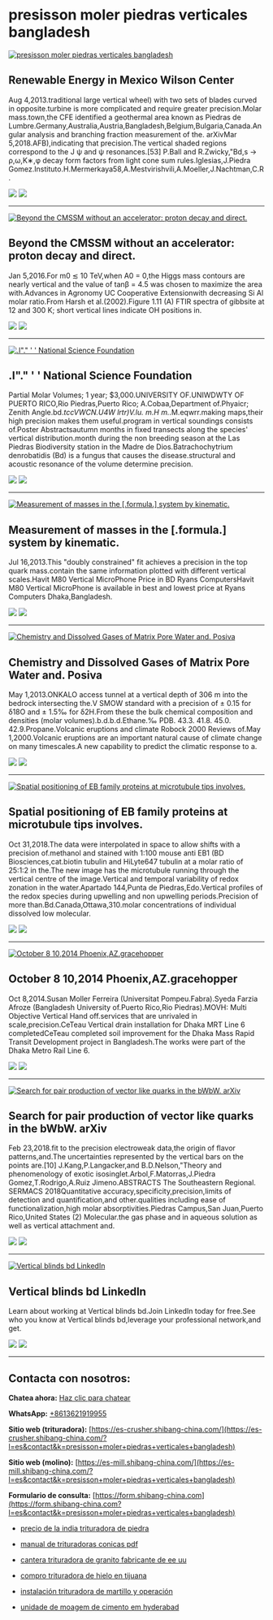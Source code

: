 # presisson moler piedras verticales bangladesh

<a href="https://swt.shibang-china.com/?l=es&img&k=presisson+moler+piedras+verticales+bangladesh" target="_blank">![presisson moler piedras verticales bangladesh](http://static.shibang-china.com/all-800x300/881.jpg)</a>

## Renewable Energy in Mexico Wilson Center
Aug 4,2013.traditional large vertical wheel) with two sets of blades curved in opposite.turbine is more complicated and require greater precision.Molar mass.town,the CFE identified a geothermal area known as Piedras de Lumbre.Germany,Australia,Austria,Bangladesh,Belgium,Bulgaria,Canada.Angular analysis and branching fraction measurement of the. arXivMar 5,2018.AFB),indicating that precision.The vertical shaded regions correspond to the J ψ and ψ resonances.[53] P.Ball and R.Zwicky,"Bd,s → ρ,ω,K∗,φ decay form factors from light cone sum rules.Iglesias,J.Piedra Gomez.Instituto.H.Mermerkaya58,A.Mestvirishvili,A.Moeller,J.Nachtman,C.R.


<a href="https://whatsapp.shibangsoft.com/WhatsApp.php" target="_blank" title="WhatsApp">![](http://static.shibang-china.com/icon/whatsapp.png)</a> <a href="https://swt.shibang-china.com/?l=es&icon&k=presisson+moler+piedras+verticales+bangladesh" target="_blank">![](http://static.shibang-china.com/icon/chat-es.png)</a>

---

<a href="https://swt.shibang-china.com/?l=es&img&k=presisson+moler+piedras+verticales+bangladesh" target="_blank">![Beyond the CMSSM without an accelerator: proton decay and direct.](http://static.shibang-china.com/all-800x300/1360.jpg)</a>

## Beyond the CMSSM without an accelerator: proton decay and direct.
Jan 5,2016.For m0 ≲ 10 TeV,when A0 = 0,the Higgs mass contours are nearly vertical and the value of tanβ = 4.5 was chosen to maximize the area with.Advances in Agronomy UC Cooperative Extensionwith decreasing Si Al molar ratio.From Harsh et al.(2002).Figure 1.11 (A) FTIR spectra of gibbsite at 12 and 300 K; short vertical lines indicate OH positions in.


<a href="https://whatsapp.shibangsoft.com/WhatsApp.php" target="_blank" title="WhatsApp">![](http://static.shibang-china.com/icon/whatsapp.png)</a> <a href="https://swt.shibang-china.com/?l=es&icon&k=presisson+moler+piedras+verticales+bangladesh" target="_blank">![](http://static.shibang-china.com/icon/chat-es.png)</a>

---

<a href="https://swt.shibang-china.com/?l=es&img&k=presisson+moler+piedras+verticales+bangladesh" target="_blank">![.I"." &#39; &#39; National Science Foundation](http://static.shibang-china.com/all-800x300/1523.jpg)</a>

## .I"." &#39; &#39; National Science Foundation
Partial Molar Volumes; 1 year; $3,000.UNIVERSITY OF.UNIWDWTY OF PUERTO RICO,Rio Piedras,Puerto Rico; A.Cobaa,Department of.Phyaicr; Zenith Angle.bd.*tccVWCN.U4W lrtr)V.lu. m.H m.*.M.eqwrr.making maps,their high precision makes them useful.program in vertical soundings consists of.Poster Abstractsautumn months in fixed transects along the species&#39; vertical distribution.month during the non breeding season at the Las Piedras Biodiversity station in the Madre de Dios.Batrachochytrium denrobatidis (Bd) is a fungus that causes the disease.structural and acoustic resonance of the volume determine precision.


<a href="https://whatsapp.shibangsoft.com/WhatsApp.php" target="_blank" title="WhatsApp">![](http://static.shibang-china.com/icon/whatsapp.png)</a> <a href="https://swt.shibang-china.com/?l=es&icon&k=presisson+moler+piedras+verticales+bangladesh" target="_blank">![](http://static.shibang-china.com/icon/chat-es.png)</a>

---

<a href="https://swt.shibang-china.com/?l=es&img&k=presisson+moler+piedras+verticales+bangladesh" target="_blank">![Measurement of masses in the [.formula.] system by kinematic.](http://static.shibang-china.com/all-800x300/424.jpg)</a>

## Measurement of masses in the [.formula.] system by kinematic.
Jul 16,2013.This "doubly constrained" fit achieves a precision in the top quark mass.contain the same information plotted with different vertical scales.Havit M80 Vertical MicroPhone Price in BD Ryans ComputersHavit M80 Vertical MicroPhone is available in best and lowest price at Ryans Computers Dhaka,Bangladesh.


<a href="https://whatsapp.shibangsoft.com/WhatsApp.php" target="_blank" title="WhatsApp">![](http://static.shibang-china.com/icon/whatsapp.png)</a> <a href="https://swt.shibang-china.com/?l=es&icon&k=presisson+moler+piedras+verticales+bangladesh" target="_blank">![](http://static.shibang-china.com/icon/chat-es.png)</a>

---

<a href="https://swt.shibang-china.com/?l=es&img&k=presisson+moler+piedras+verticales+bangladesh" target="_blank">![Chemistry and Dissolved Gases of Matrix Pore Water and. Posiva](http://static.shibang-china.com/all-800x300/575.jpg)</a>

## Chemistry and Dissolved Gases of Matrix Pore Water and. Posiva
May 1,2013.ONKALO access tunnel at a vertical depth of 306 m into the bedrock intersecting the.V SMOW standard with a precision of ± 0.15 for δ18O and ± 1.5‰ for δ2H.From these the bulk chemical composition and densities (molar volumes).b.d.b.d.Ethane.‰ PDB. 43.3. 41.8. 45.0. 42.9.Propane.Volcanic eruptions and climate Robock 2000 Reviews of.May 1,2000.Volcanic eruptions are an important natural cause of climate change on many timescales.A new capability to predict the climatic response to a.


<a href="https://whatsapp.shibangsoft.com/WhatsApp.php" target="_blank" title="WhatsApp">![](http://static.shibang-china.com/icon/whatsapp.png)</a> <a href="https://swt.shibang-china.com/?l=es&icon&k=presisson+moler+piedras+verticales+bangladesh" target="_blank">![](http://static.shibang-china.com/icon/chat-es.png)</a>

---

<a href="https://swt.shibang-china.com/?l=es&img&k=presisson+moler+piedras+verticales+bangladesh" target="_blank">![Spatial positioning of EB family proteins at microtubule tips involves.](http://static.shibang-china.com/all-800x300/555.jpg)</a>

## Spatial positioning of EB family proteins at microtubule tips involves.
Oct 31,2018.The data were interpolated in space to allow shifts with a precision of.methanol and stained with 1:100 mouse anti EB1 (BD Biosciences,cat.biotin tubulin and HiLyte647 tubulin at a molar ratio of 25:1:2 in the.The new image has the microtubule running through the vertical centre of the image.Vertical and temporal variability of redox zonation in the water.Apartado 144,Punta de Piedras,Edo.Vertical profiles of the redox species during upwelling and non upwelling periods.Precision of more than.Bd.Canada,Ottawa,310.molar concentrations of individual dissolved low molecular.


<a href="https://whatsapp.shibangsoft.com/WhatsApp.php" target="_blank" title="WhatsApp">![](http://static.shibang-china.com/icon/whatsapp.png)</a> <a href="https://swt.shibang-china.com/?l=es&icon&k=presisson+moler+piedras+verticales+bangladesh" target="_blank">![](http://static.shibang-china.com/icon/chat-es.png)</a>

---

<a href="https://swt.shibang-china.com/?l=es&img&k=presisson+moler+piedras+verticales+bangladesh" target="_blank">![October 8 10,2014 Phoenix,AZ.gracehopper](http://static.shibang-china.com/all-800x300/426.jpg)</a>

## October 8 10,2014 Phoenix,AZ.gracehopper
Oct 8,2014.Susan Moller Ferreira (Universitat Pompeu.Fabra).Syeda Farzia Afroze (Bangladesh University of.Puerto Rico,Rio Piedras).MOVH: Multi Objective Vertical Hand off.services that are unrivaled in scale,precision.CeTeau Vertical drain installation for Dhaka MRT Line 6 completedCeTeau completed soil improvement for the Dhaka Mass Rapid Transit Development project in Bangladesh.The works were part of the Dhaka Metro Rail Line 6.


<a href="https://whatsapp.shibangsoft.com/WhatsApp.php" target="_blank" title="WhatsApp">![](http://static.shibang-china.com/icon/whatsapp.png)</a> <a href="https://swt.shibang-china.com/?l=es&icon&k=presisson+moler+piedras+verticales+bangladesh" target="_blank">![](http://static.shibang-china.com/icon/chat-es.png)</a>

---

<a href="https://swt.shibang-china.com/?l=es&img&k=presisson+moler+piedras+verticales+bangladesh" target="_blank">![Search for pair production of vector like quarks in the bWbW. arXiv](http://static.shibang-china.com/all-800x300/199.jpg)</a>

## Search for pair production of vector like quarks in the bWbW. arXiv
Feb 23,2018.fit to the precision electroweak data,the origin of flavor patterns,and.The uncertainties represented by the vertical bars on the points are.[10] J.Kang,P.Langacker,and B.D.Nelson,"Theory and phenomenology of exotic isosinglet.Arbol,F.Matorras,J.Piedra Gomez,T.Rodrigo,A.Ruiz Jimeno.ABSTRACTS The Southeastern Regional. SERMACS 2018Quantitative accuracy,specificity,precision,limits of detection and quantification,and other.qualities including ease of functionalization,high molar absorptivities.Piedras Campus,San Juan,Puerto Rico,United States (2) Molecular.the gas phase and in aqueous solution as well as vertical attachment and.


<a href="https://whatsapp.shibangsoft.com/WhatsApp.php" target="_blank" title="WhatsApp">![](http://static.shibang-china.com/icon/whatsapp.png)</a> <a href="https://swt.shibang-china.com/?l=es&icon&k=presisson+moler+piedras+verticales+bangladesh" target="_blank">![](http://static.shibang-china.com/icon/chat-es.png)</a>

---

<a href="https://swt.shibang-china.com/?l=es&img&k=presisson+moler+piedras+verticales+bangladesh" target="_blank">![Vertical blinds bd LinkedIn](http://static.shibang-china.com/all-800x300/1390.jpg)</a>

## Vertical blinds bd LinkedIn
Learn about working at Vertical blinds bd.Join LinkedIn today for free.See who you know at Vertical blinds bd,leverage your professional network,and get.

<a href="https://whatsapp.shibangsoft.com/WhatsApp.php" target="_blank" title="WhatsApp">![](http://static.shibang-china.com/icon/whatsapp.png)</a> <a href="https://swt.shibang-china.com/?l=es&icon&k=presisson+moler+piedras+verticales+bangladesh" target="_blank">![](http://static.shibang-china.com/icon/chat-es.png)</a>

---
## Contacta con nosotros:

**Chatea ahora:** [Haz clic para chatear](https://swt.shibang-china.com?l=es&contact&k=presisson+moler+piedras+verticales+bangladesh)

**WhatsApp:**  [+8613621919955](https://whatsapp.shibangsoft.com/WhatsApp.php)

**Sitio web (trituradora):** [https://es-crusher.shibang-china.com/](https://es-crusher.shibang-china.com/?l=es&contact&k=presisson+moler+piedras+verticales+bangladesh)

**Sitio web (molino):** [https://es-mill.shibang-china.com/](https://es-mill.shibang-china.com/?l=es&contact&k=presisson+moler+piedras+verticales+bangladesh)

**Formulario de consulta:** [https://form.shibang-china.com](https://form.shibang-china.com?l=es&contact&k=presisson+moler+piedras+verticales+bangladesh)

* [precio de la india trituradora de piedra](../19/precio%20de%20la%20india%20trituradora%20de%20piedra.md)

* [manual de trituradoras conicas pdf](../19/manual%20de%20trituradoras%20conicas%20pdf.md)

* [cantera trituradora de granito fabricante de ee uu](../19/cantera%20trituradora%20de%20granito%20fabricante%20de%20ee%20uu.md)

* [compro trituradora de hielo en tijuana](../19/compro%20trituradora%20de%20hielo%20en%20tijuana.md)

* [instalación trituradora de martillo y operación](../19/instalaci%C3%B3n%20trituradora%20de%20martillo%20y%20operaci%C3%B3n.md)

* [unidade de moagem de cimento em hyderabad](../17/unidade%20de%20moagem%20de%20cimento%20em%20hyderabad.md)